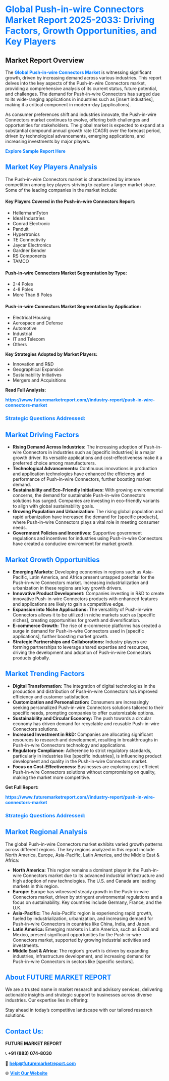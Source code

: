 <h1 style="color: #007BFF;">Global Push-in-wire Connectors Market Report 2025-2033: Driving Factors, Growth Opportunities, and Key Players</h1>

<section id="overview">
<h2>Market Report Overview</h2>
<p>The <a href="https://www.futuremarketreport.com//industry-report/push-in-wire-connectors-market" style="color: #007BFF; text-decoration: none;"><strong>Global Push-in-wire Connectors Market</strong></a> is witnessing significant growth, driven by increasing demand across various industries. This report delves into the key aspects of the Push-in-wire Connectors market, providing a comprehensive analysis of its current status, future potential, and challenges. The demand for Push-in-wire Connectors has surged due to its wide-ranging applications in industries such as [insert industries], making it a critical component in modern-day [applications].</p>
<p>As consumer preferences shift and industries innovate, the Push-in-wire Connectors market continues to evolve, offering both challenges and opportunities for stakeholders. The global market is expected to expand at a substantial compound annual growth rate (CAGR) over the forecast period, driven by technological advancements, emerging applications, and increasing investments by major players.</p>
</section>

<section id="overview">
<p><a href="https://www.futuremarketreport.com//request-sample/reportId=76132" style="color: #007BFF; text-decoration: none;"><strong>Explore Sample Report Here</strong></a></p>
</section>

<section id="key-players">
<h2 style="color: #007BFF;">Market Key Players Analysis</h2>
<p>The Push-in-wire Connectors market is characterized by intense competition among key players striving to capture a larger market share. Some of the leading companies in the market include:</p>
<h4>Key Players Covered in the Push-in-wire Connectors Report:</h4>
<ul><li>HellermannTyton</li><li>Ideal Industries</li><li>Conrad Electronic</li><li>Panduit</li><li>Hypertronics</li><li>TE Connectivity</li><li>Jaycar Electronics</li><li>Gardner Bender</li><li>RS Components</li><li>TAMCO</li></ul>
<h4>Push-in-wire Connectors Market Segmentation by Type:</h4>
<ul><li>2-4 Poles</li><li>4-8 Poles</li><li>More Than 8 Poles</li></ul>

<h4>Push-in-wire Connectors Market Segmentation by Application:</h4>
<ul><li>Electrical Housing</li><li>Aerospace and Defense</li><li>Automotive</li><li>Industrial</li><li>IT and Telecom</li><li>Others</li></ul>
<p><strong>Key Strategies Adopted by Market Players:</strong></p>
<ul>
<li>Innovation and R&D</li>
<li>Geographical Expansion</li>
<li>Sustainability Initiatives</li>
<li>Mergers and Acquisitions</li>
</ul>
</section>

<section>
<p><strong>Read Full Analysis: </strong></p><a href="https://www.futuremarketreport.com//industry-report/push-in-wire-connectors-market" style="color: #007BFF; text-decoration: none;"><strong>https://www.futuremarketreport.com//industry-report/push-in-wire-connectors-market</strong></a>
<h3 style="color: #007BFF;">Strategic Questions Addressed:</h3>
</section>

<section id="driving-factors">
<h2 style="color: #007BFF;">Market Driving Factors</h2>
<ul>
<li><strong>Rising Demand Across Industries:</strong> The increasing adoption of Push-in-wire Connectors in industries such as [specific industries] is a major growth driver. Its versatile applications and cost-effectiveness make it a preferred choice among manufacturers.</li>
<li><strong>Technological Advancements:</strong> Continuous innovations in production and application technologies have enhanced the efficiency and performance of Push-in-wire Connectors, further boosting market demand.</li>
<li><strong>Sustainability and Eco-Friendly Initiatives:</strong> With growing environmental concerns, the demand for sustainable Push-in-wire Connectors solutions has surged. Companies are investing in eco-friendly variants to align with global sustainability goals.</li>
<li><strong>Growing Population and Urbanization:</strong> The rising global population and rapid urbanization have increased the demand for [specific products], where Push-in-wire Connectors plays a vital role in meeting consumer needs.</li>
<li><strong>Government Policies and Incentives:</strong> Supportive government regulations and incentives for industries using Push-in-wire Connectors have created a conducive environment for market growth.</li>
</ul>
</section>

<section id="growth-opportunities">
<h2 style="color: #007BFF;">Market Growth Opportunities</h2>
<ul>
<li><strong>Emerging Markets:</strong> Developing economies in regions such as Asia-Pacific, Latin America, and Africa present untapped potential for the Push-in-wire Connectors market. Increasing industrialization and urbanization in these regions are key growth drivers.</li>
<li><strong>Innovative Product Development:</strong> Companies investing in R&D to create innovative Push-in-wire Connectors products with enhanced features and applications are likely to gain a competitive edge.</li>
<li><strong>Expansion into Niche Applications:</strong> The versatility of Push-in-wire Connectors allows it to be utilized in niche markets such as [specific niches], creating opportunities for growth and diversification.</li>
<li><strong>E-commerce Growth:</strong> The rise of e-commerce platforms has created a surge in demand for Push-in-wire Connectors used in [specific applications], further boosting market growth.</li>
<li><strong>Strategic Partnerships and Collaborations:</strong> Industry players are forming partnerships to leverage shared expertise and resources, driving the development and adoption of Push-in-wire Connectors products globally.</li>
</ul>
</section>

<section id="trending-factors">
<h2 style="color: #007BFF;">Market Trending Factors</h2>
<ul>
<li><strong>Digital Transformation:</strong> The integration of digital technologies in the production and distribution of Push-in-wire Connectors has improved efficiency and customer satisfaction.</li>
<li><strong>Customization and Personalization:</strong> Consumers are increasingly seeking personalized Push-in-wire Connectors solutions tailored to their specific needs, prompting companies to offer customizable options.</li>
<li><strong>Sustainability and Circular Economy:</strong> The push towards a circular economy has driven demand for recyclable and reusable Push-in-wire Connectors solutions.</li>
<li><strong>Increased Investment in R&D:</strong> Companies are allocating significant resources to research and development, resulting in breakthroughs in Push-in-wire Connectors technology and applications.</li>
<li><strong>Regulatory Compliance:</strong> Adherence to strict regulatory standards, particularly in industries like [specific industries], is influencing product development and quality in the Push-in-wire Connectors market.</li>
<li><strong>Focus on Cost-Effectiveness:</strong> Businesses are exploring cost-efficient Push-in-wire Connectors solutions without compromising on quality, making the market more competitive.</li>
</ul>
</section>

<section>
<p><strong>Get Full Report: </strong></p><a href="https://www.futuremarketreport.com//industry-report/push-in-wire-connectors-market" style="color: #007BFF; text-decoration: none;"><strong>https://www.futuremarketreport.com//industry-report/push-in-wire-connectors-market</strong></a>
<h3 style="color: #007BFF;">Strategic Questions Addressed:</h3>
</section>


<section id="regional-analysis">
<h2 style="color: #007BFF;">Market Regional Analysis</h2>
<p>The global Push-in-wire Connectors market exhibits varied growth patterns across different regions. The key regions analyzed in this report include North America, Europe, Asia-Pacific, Latin America, and the Middle East & Africa:</p>
<ul>
<li><strong>North America:</strong> This region remains a dominant player in the Push-in-wire Connectors market due to its advanced industrial infrastructure and high adoption of new technologies. The U.S. and Canada are leading markets in this region.</li>
<li><strong>Europe:</strong> Europe has witnessed steady growth in the Push-in-wire Connectors market, driven by stringent environmental regulations and a focus on sustainability. Key countries include Germany, France, and the U.K.</li>
<li><strong>Asia-Pacific:</strong> The Asia-Pacific region is experiencing rapid growth, fueled by industrialization, urbanization, and increasing demand for Push-in-wire Connectors in countries like China, India, and Japan.</li>
<li><strong>Latin America:</strong> Emerging markets in Latin America, such as Brazil and Mexico, present significant opportunities for the Push-in-wire Connectors market, supported by growing industrial activities and investments.</li>
<li><strong>Middle East & Africa:</strong> The region’s growth is driven by expanding industries, infrastructure development, and increasing demand for Push-in-wire Connectors in sectors like [specific sectors].</li>
</ul>
</section>

<footer>
<h2 style="color: #007BFF;">About FUTURE MARKET REPORT</h2>
<p>We are a trusted name in market research and advisory services, delivering actionable insights and strategic support to businesses across diverse industries. Our expertise lies in offering:</p>

<p>Stay ahead in today’s competitive landscape with our tailored research solutions.</p>

<h2 style="color: #007BFF;">Contact Us:</h2>
<p><strong>FUTURE MARKET REPORT</strong></p>
<p>📞 <strong>+91 (883) 074-8030</strong></p>
<p>📧 <strong><a href="mailto:help@futuremarketreport.com" style="color: #007BFF;">help@futuremarketreport.com</a></strong></p>
<p>🌐 <strong><a href="https://www.futuremarketreport.com/" style="color: #007BFF;">Visit Our Website</a></strong></p>
</footer>
